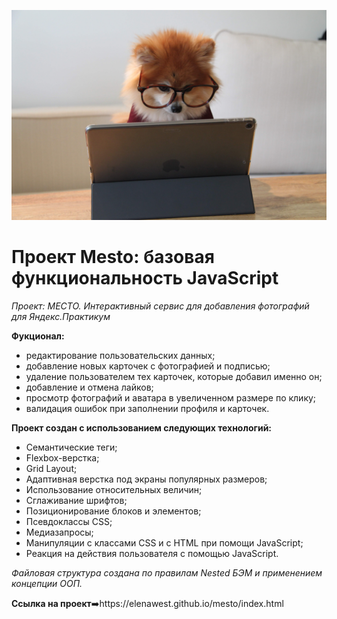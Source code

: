 ![](./images/ReadMe.jpg)
# Проект Mesto: базовая функциональность JavaScript

_Проект: МЕСТО. Интерактивный сервис для добавления фотографий для Яндекс.Практикум_

**Фукционал:**
- редактирование пользовательских данных;
- добавление новых карточек с фотографией и подписью;
- удаление пользователем тех карточек, которые добавил именно он;
- добавление и отмена лайков;
- просмотр фотографий и аватара в увеличенном размере по клику;
- валидация ошибок при заполнении профиля и карточек.

**Проект создан с использованием следующих технологий:**
- Семантические теги;
- Flexbox-верстка;
- Grid Layout;
- Адаптивная верстка под экраны популярных размеров;
- Использование относительных величин;
- Сглаживание шрифтов;
- Позиционирование блоков и элементов;
- Псевдоклассы CSS;
- Медиазапросы;
- Манипуляции с классами CSS и с HTML при помощи JavaScript;
- Реакция на действия пользователя с помощью JavaScript.

_Файловая структура создана по правилам Nested БЭМ и применением концепции ООП._

**Ссылка на проект**➡️https://elenawest.github.io/mesto/index.html